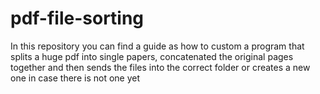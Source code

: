 # pdf-file-sorting
In this repository you can find a guide as how to custom a program that splits a huge pdf into single papers, concatenated the original pages together and then sends the files into the correct folder or creates a new one in case there is not one yet
